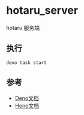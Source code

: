 # hotaru_server
hotaru 服务端


## 执行

```shell
deno task start
```

## 参考

- [Deno文档](https://docs.deno.com/)
- [Hono文档](https://hono.dev/docs/getting-started/basic)